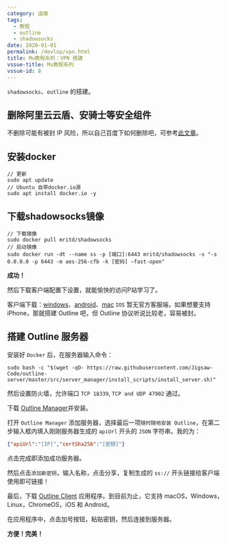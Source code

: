 ```yaml
---
category: 运维
tags:
  - 教程
  - outline
  - shadowsocks
date: 2020-01-01
permalink: /devlop/vpn.html
title: Mu教程系列：VPN 搭建
vssue-title: Mu教程系列
vssue-id: 8
---
```


`shadowsocks`、`outline` 的搭建。

<!-- more -->

## 删除阿里云云盾、安骑士等安全组件

不删除可能有被封 IP 风险，所以自己百度下如何删除吧，可参考[此文章][6]。

## 安装docker
```shell
// 更新
sudo apt update
// Ubuntu 自带docker.io源
sudo apt install docker.io -y
```

## 下载shadowsocks镜像
```shell
// 下载镜像
sudo docker pull mritd/shadowsocks
// 启动镜像
sudo docker run -dt --name ss -p [端口]:6443 mritd/shadowsocks -s "-s 0.0.0.0 -p 6443 -m aes-256-cfb -k [密码] –fast-open"
```

**成功！**

然后下载客户端配置下设置，就能愉快的访问P站学习了。

客户端下载：[windows][3]、[android][4]、[mac][5]
`IOS` 暂无官方客服端，如果想要支持 iPhone，那就搭建 Outline 吧，但 Outline 协议听说比较老，容易被封。

## 搭建 Outline 服务器

安装好 `Docker` 后，在服务器输入命令：

```shell
sudo bash -c "$(wget -qO- https://raw.githubusercontent.com/Jigsaw-Code/outline-server/master/src/server_manager/install_scripts/install_server.sh)"
```

然后设置防火墙，允许端口 `TCP 18339`, `TCP and UDP 47902` 通过。

下载 [Outline Manager][1]并安装。

打开 `Outline Manager` 添加服务器，选择最后一项`随时随地安装 Outline`，在第二步输入框内填入刚刚服务器生成的 `apiUrl` 开头的 `JSON` 字符串。我的为：

```json
{"apiUrl":"[IP]","certSha256":"[密钥]"}
```
点击完成即添加成功服务器。

然后点击`添加新密钥`，输入名称，点击分享，复制生成的 `ss://` 开头链接给客户端使用即可链接！

最后，下载 [Outline Client][2] 应用程序。到目前为止，它支持 macOS，Windows，Linux，ChromeOS，iOS 和 Android。

在应用程序中，点击加号按钮，粘贴密钥，然后连接到服务器。

**方便！完美！**

[1]:https://github.com/Jigsaw-Code/outline-releases/tree/master/manager
[2]:https://getoutline.org/
[3]:https://github.com/shadowsocks/shadowsocks-windows/releases
[4]:https://github.com/shadowsocks/shadowsocks-android/releases
[5]:https://github.com/shadowsocks/ShadowsocksX-NG/releases
[6]:https://www.cnblogs.com/lvchengda/p/12788080.html
[7]:https://149.129.76.190:18339/wo3CR0G07sadmE0ymIlgYw
[8]:A6C5B19B75370A6FBDAF8AA052155A259F1BC095EC7D99CCC053906EF7872AC9
